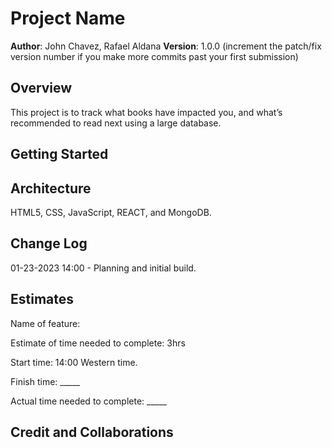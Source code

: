 # Project Name

**Author**: John Chavez, Rafael Aldana 
**Version**: 1.0.0 (increment the patch/fix version number if you make more commits past your first submission)

## Overview
This project is to track what books have impacted you, and what’s recommended to read next using a large database.

## Getting Started
<!-- What are the steps that a user must take in order to build this app on their own machine and get it running? -->

## Architecture
HTML5, CSS, JavaScript, REACT, and MongoDB.

## Change Log
01-23-2023 14:00 - Planning and initial build.

## Estimates
Name of feature:

Estimate of time needed to complete: 3hrs

Start time: 14:00 Western time.

Finish time: _____

Actual time needed to complete: _____

## Credit and Collaborations
<!-- Give credit (and a link) to other people or resources that helped you build this application. -->
